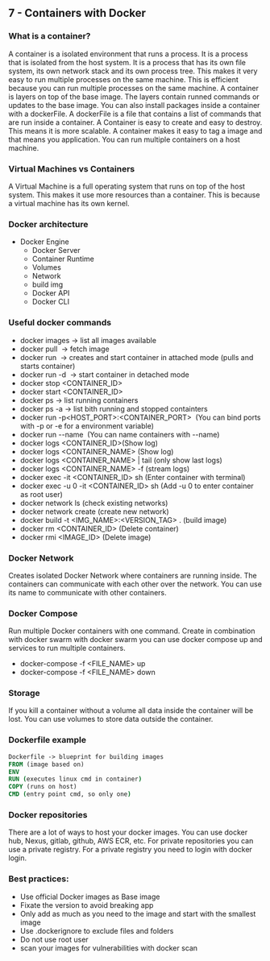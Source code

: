 ## 7 - Containers with Docker

### What is a container?

A container is a isolated environment that runs a process.
It is a process that is isolated from the host system.
It is a process that has its own file system, its own network stack and its own process tree.
This makes it very easy to run multiple processes on the same machine.
This is efficient because you can run multiple processes on the same machine.
A container is layers on top of the base image.
The layers contain runned commands or updates to the base image.
You can also install packages inside a container with a dockerFile.
A dockerFile is a file that contains a list of commands that are run inside a container.
A Container is easy to create and easy to destroy.
This means it is more scalable.
A container makes it easy to tag a image and that means you application.
You can run multiple containers on a host machine.

### Virtual Machines vs Containers

A Virtual Machine is a full operating system that runs on top of the host system.
This makes it use more resources than a container.
This is because a virtual machine has its own kernel.

### Docker architecture

- Docker Engine
    - Docker Server
    - Container Runtime
    - Volumes
    - Network
    - build img
    - Docker API
    - Docker CLI

### Useful docker commands

* docker images -> list all images available
* docker pull <IMAGE> -> fetch image
* docker run <IMAGE> -> creates and start container in attached mode (pulls and starts container)
* docker run -d <IMAGE> -> start container in detached mode
* docker stop <CONTAINER_ID>
* docker start <CONTAINER_ID>
* docker ps -> list running containers
* docker ps -a -> list bith running and stopped containters
* docker run -p<HOST_PORT>:<CONTAINER_PORT> <IMAGE> (You can bind ports with -p or -e for a environment variable)
* docker run --name <NAME> <IMAGE> (You can name containers with --name)
* docker logs <CONTAINER_ID>(Show log)
* docker logs <CONTAINER_NAME> (Show log)
* docker logs <CONTAINER_NAME> | tail (only show last logs)
* docker logs <CONTAINER_NAME> -f (stream logs)
* docker exec -it <CONTAINER_ID> sh (Enter container with terminal)
* docker exec -u 0 -it <CONTAINER_ID> sh (Add -u 0 to enter container as root user)
* docker network ls (check existing networks)
* docker network create <NAME> (create new network)
* docker build -t <IMG_NAME>:<VERSION_TAG> . (build image)
* docker rm <CONTAINER_ID> (Delete container)
* docker rmi <IMAGE_ID> (Delete image)

### Docker Network

Creates isolated Docker Network where containers are running inside.
The containers can communicate with each other over the network.
You can use its name to communicate with other containers.

### Docker Compose

Run multiple Docker containers with one command.
Create in combination with docker swarm with docker swarm you can use docker compose up and services to run multiple
containers.

* docker-compose -f <FILE_NAME> up
* docker-compose -f <FILE_NAME> down

### Storage

If you kill a container without a volume all data inside the container will be lost.
You can use volumes to store data outside the container.

### Dockerfile example

```dockerfile
Dockerfile -> blueprint for building images
FROM (image based on)
ENV
RUN (executes linux cmd in container)
COPY (runs on host)
CMD (entry point cmd, so only one)
```

### Docker repositories

There are a lot of ways to host your docker images.
You can use docker hub, Nexus, gitlab, github, AWS ECR, etc.
For private repositories you can use a private registry.
For a private registry you need to login with docker login.

### Best practices:

- Use official Docker images as Base image
- Fixate the version to avoid breaking app
- Only add as much as you need to the image and start with the smallest image
- Use .dockerignore to exclude files and folders
- Do not use root user
- scan your images for vulnerabilities with docker scan <IMAGE>


